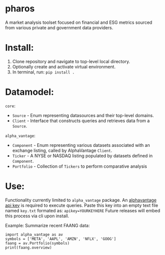 # pharos
A market analysis toolset focused on financial and ESG metrics sourced from various private and government data providers.

# Install:
1. Clone repository and navigate to top-level local directory.
2. Optionally create and activate virtual environment.
3. In terminal, run: `pip install .`

# Datamodel:
`core`: 
  * `Source` - Enum representing datasources and their top-level domains.
  * `Client` - Interface that constructs queries and retrieves data from a `Source`.  
  
`alpha_vantage`:
  * `Component` - Enum representing various datasets associated with an exchange listing, called by AlphaVantage `Client`.
  * `Ticker` - A NYSE or NASDAQ listing populated by datasets defined in `Component`.
  * `Portfolio` - Collection of `Tickers` to perform comparative analysis 
 
# Use:
Functionality currently limited to `alpha_vantage` package. An [alphavantage api key](https://www.alphavantage.co/support/#api-key) is required to execute queries.
Paste this key into an empty text file named `key.txt` formated as:
`apikey=YOURKEYHERE`
Future releases will embed this process via cli upon install.

Example: Summarize recent FAANG data:
  ```
  import alpha_vantage as av
  symbols = ['META', 'AAPL', 'AMZN', 'NFLX', 'GOOG']
  faang = av.Portfolio(symbols)
  print(faang.overview)
  ```
